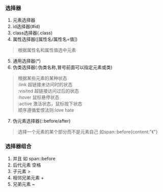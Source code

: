 ### 选择器
1. 元素选择器
2. id选择器(#id)
3. class选择器(.class)
4. 属性选择器([属性名/属性名=值])
> 根据属性名和属性值选中元素
5. 通用选择器(*)
6. 伪类选择器(:伪类名称,冒号前面可以指定元素或类)
> 根据某些元素的某种状态  
> :link 超链接未访问时的状态  
> :visited 超链接访问过后的状态  
> :hover 鼠标悬停状态  
> :active 激活状态，鼠标按下状态  
> 顺序遵循爱恨法则:love hate
7. 伪元素选择器(::before/after)  
> 选择一个元素的某个部分而不是元素自己
> 如span::before{content:"《"}

### 选择器组合
1. 并且 如 span::before
2. 后代元素  空格
3. 子元素 >
4. 相邻兄弟元素 +
5. 兄弟元素 ~
